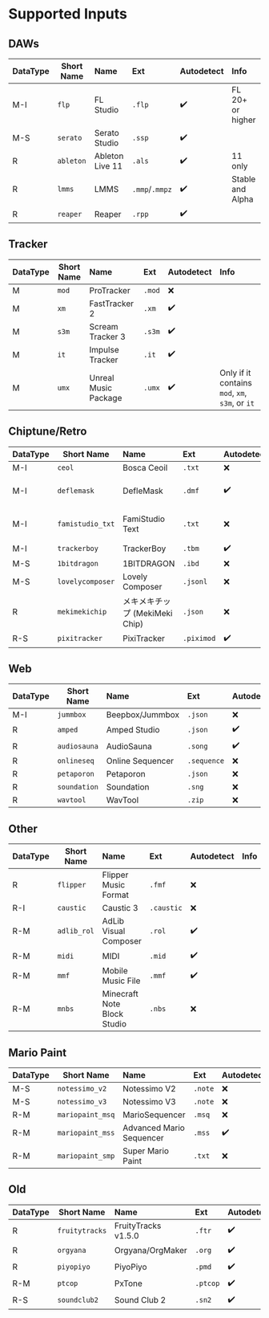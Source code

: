 
# Supported Inputs
## DAWs
| DataType | Short Name | Name | Ext | Autodetect | Info |
| --- | --- | :--- | :--- | :--- | :--- |
| M-I | ```flp``` | FL Studio | ```.flp``` | ✔️ | FL 20+ or higher |
| M-S | ```serato``` | Serato Studio | ```.ssp``` | ✔️ | |
| R | ```ableton``` | Ableton Live 11 | ```.als``` | ✔️ | 11 only |
| R | ```lmms``` | LMMS | ```.mmp```/```.mmpz``` | ✔️ | Stable and Alpha |
| R | ```reaper``` | Reaper | ```.rpp``` | ✔️ | |

## Tracker
| DataType | Short Name | Name | Ext | Autodetect | Info | 
| --- | --- | :--- | :--- | :--- | :--- |
| M | ```mod``` | ProTracker | ```.mod``` | ❌ | |
| M | ```xm``` | FastTracker 2 | ```.xm``` | ✔️ | |
| M | ```s3m``` | Scream Tracker 3 | ```.s3m``` | ✔️ | |
| M | ```it``` | Impulse Tracker | ```.it``` | ✔️ | |
| M | ```umx``` | Unreal Music Package | ```.umx``` | ✔️ | Only if it contains ``mod``, ``xm``, ``s3m``, or ``it``|

## Chiptune/Retro
| DataType | Short Name | Name | Ext | Autodetect | Info | 
| --- | --- | :--- | :--- | :--- | :--- |
| M-I | ```ceol``` | Bosca Ceoil | ```.txt``` | ❌ | |
| M-I | ```deflemask``` | DefleMask | ```.dmf``` | ✔️ | DMF Legacy only|
| M-I | ```famistudio_txt``` | FamiStudio Text | ```.txt``` | ❌ | Arp is converted to Chords |
| M-I | ```trackerboy``` | TrackerBoy | ```.tbm``` | ✔️ | |
| M-S | ```1bitdragon``` | 1BITDRAGON | ```.ibd``` | ❌ | |
| M-S | ```lovelycomposer``` | Lovely Composer | ```.jsonl``` | ❌ | |
| R | ```mekimekichip``` | メキメキチップ (MekiMeki Chip) | ```.json``` | ❌ | |
| R-S | ```pixitracker``` | PixiTracker | ```.piximod``` | ✔️ | |

## Web
| DataType | Short Name | Name | Ext | Autodetect | Info | 
| --- | --- | :--- | :--- | :--- | :--- |
| M-I | ```jummbox``` | Beepbox/Jummbox | ```.json``` | ❌ | |
| R | ```amped``` | Amped Studio | ```.json``` | ✔️ | |
| R | ```audiosauna``` | AudioSauna | ```.song``` | ✔️ | |
| R | ```onlineseq``` | Online Sequencer | ```.sequence``` | ❌ | |
| R | ```petaporon``` | Petaporon | ```.json``` | ❌ | |
| R | ```soundation``` | Soundation | ```.sng``` | ❌ | |
| R | ```wavtool``` | WavTool | ```.zip``` | ❌ | |

## Other
| DataType | Short Name | Name | Ext | Autodetect | Info | 
| --- | --- | :--- | :--- | :--- | :--- |
| R | ```flipper``` | Flipper Music Format | ```.fmf``` | ❌ | 
| R-I | ```caustic``` | Caustic 3 | ```.caustic``` | ❌ | 
| R-M | ```adlib_rol``` | AdLib Visual Composer | ```.rol``` | ✔️ | 
| R-M | ```midi``` | MIDI | ```.mid``` | ✔️ | 
| R-M | ```mmf``` | Mobile Music File | ```.mmf``` | ✔️ | 
| R-M | ```mnbs``` | Minecraft Note Block Studio | ```.nbs``` | ❌ | 

## Mario Paint
| DataType | Short Name | Name | Ext | Autodetect | Info | 
| --- | --- | :--- | :--- | :--- | :--- |
| M-S | ```notessimo_v2``` | Notessimo V2 | ```.note``` | ❌ | |
| M-S | ```notessimo_v3``` | Notessimo V3 | ```.note``` | ❌ | |
| R-M | ```mariopaint_msq``` | MarioSequencer | ```.msq``` | ❌ | |
| R-M | ```mariopaint_mss``` | Advanced Mario Sequencer | ```.mss``` | ✔️ | |
| R-M | ```mariopaint_smp``` | Super Mario Paint | ```.txt``` | ❌ | |

## Old
| DataType | Short Name | Name | Ext | Autodetect | Info | 
| --- | --- | :--- | :--- | :--- | :--- |
| R | ```fruitytracks``` | FruityTracks v1.5.0 | ```.ftr``` | ✔️ | |
| R | ```orgyana``` | Orgyana/OrgMaker | ```.org``` | ✔️ | |
| R | ```piyopiyo``` | PiyoPiyo | ```.pmd``` | ✔️ | |
| R-M | ```ptcop``` | PxTone | ```.ptcop``` | ✔️ | |
| R-S | ```soundclub2``` | Sound Club 2 | ```.sn2``` | ✔️ | |

